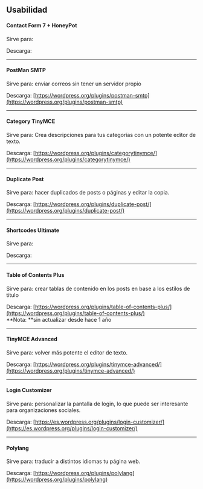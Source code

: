 ## Usabilidad

#### Contact Form 7 + HoneyPot

Sirve para:

Descarga:

---

#### PostMan SMTP

Sirve para: enviar correos sin tener un servidor propio

Descarga: [https://wordpress.org/plugins/postman-smtp](https://wordpress.org/plugins/postman-smtp)

---

#### Category TinyMCE

Sirve para: Crea descripciones para tus categorías con un potente editor de texto.

Descarga: [https://wordpress.org/plugins/categorytinymce/](https://wordpress.org/plugins/categorytinymce/)

---

#### Duplicate Post

Sirve para: hacer duplicados de posts o páginas y editar la copia.

Descarga: [https://wordpress.org/plugins/duplicate-post/](https://wordpress.org/plugins/duplicate-post/)

---

#### Shortcodes Ultimate

Sirve para:

Descarga:

---

#### Table of Contents Plus

Sirve para: crear tablas de contenido en los posts en base a los estilos de título

Descarga: [https://wordpress.org/plugins/table-of-contents-plus/](https://wordpress.org/plugins/table-of-contents-plus/)  
**Nota: **sin actualizar desde hace 1 año

---

#### TinyMCE Advanced

Sirve para: volver más potente el editor de texto.

Descarga: [https://wordpress.org/plugins/tinymce-advanced/](https://wordpress.org/plugins/tinymce-advanced/)

---

#### Login Customizer

Sirve para: personalizar la pantalla de login, lo que puede ser interesante para organizaciones sociales.

Descarga: [https://es.wordpress.org/plugins/login-customizer/](https://es.wordpress.org/plugins/login-customizer/)

---

#### Polylang

Sirve para: traducir a distintos idiomas tu página web.

Descarga: [https://wordpress.org/plugins/polylang](https://wordpress.org/plugins/polylang)  


